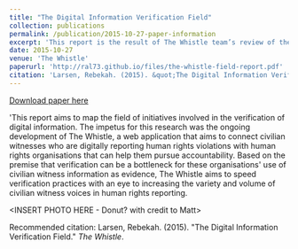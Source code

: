 ```yaml
---
title: "The Digital Information Verification Field"
collection: publications
permalink: /publication/2015-10-27-paper-information
excerpt: 'This report is the result of The Whistle team’s review of the current digital information verification field. We examined the actors, their aims, and their processes in order to identify best practices, find potential partners in the field, and determine if there were any gaps The Whistle could fill.'
date: 2015-10-27
venue: 'The Whistle'
paperurl: 'http://ral73.github.io/files/the-whistle-field-report.pdf'
citation: 'Larsen, Rebekah. (2015). &quot;The Digital Information Verification Field.&quot; <i>The Whistle</i>. 1(2).'
---
```


[Download paper here](http://ral73.github.io/files/the-whistle-field-report.pdf)

'This report aims to map the field of initiatives involved in the verification of digital information. The impetus for this research was the ongoing development of The Whistle, a web application that aims to connect civilian witnesses who are digitally reporting human rights violations with human rights organisations that can help them pursue accountability. Based on the premise that verification can be a bottleneck for these organisations' use of civilian witness information as evidence, The Whistle aims to speed verification practices with an eye to increasing the variety and volume of civilian witness voices in human rights reporting.

<INSERT PHOTO HERE - Donut? with credit to Matt>

Recommended citation: Larsen, Rebekah. (2015). "The Digital Information Verification Field." <i>The Whistle</i>. 